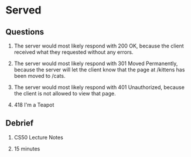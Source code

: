 # Served

## Questions

1. The server would most likely respond with 200 OK, because the client received what they requested without any errors.

2. The server would most likely respond with 301 Moved Permanently, because the server will let the client know that the page at /kittens
    has been moved to /cats.

3. The server would most likely respond with 401 Unauthorized, because the client is not allowed to view that page.

4. 418 I'm a Teapot

## Debrief

1. CS50 Lecture Notes

2. 15 minutes
